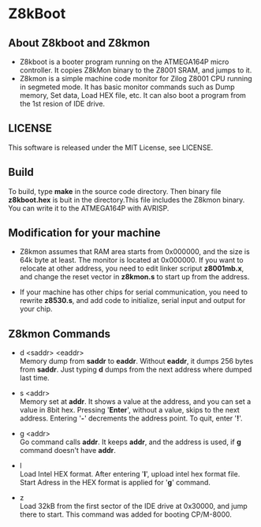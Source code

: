 # Z8kBoot

## About Z8kboot and Z8kmon
* Z8kboot is a booter program running on the ATMEGA164P micro controller. It copies Z8kMon binary to the Z8001 SRAM, and jumps to it.  
* Z8kmon is a simple machine code monitor for Zilog Z8001 CPU running in segmeted mode. It has basic monitor commands such as Dump memory, Set data, Load HEX file, etc. It can also boot a program from the 1st resion of IDE drive.  

## LICENSE
This software is released under the MIT License, see LICENSE.

## Build
To build, type **make** in the source code directory.
Then binary file **z8kboot.hex** is buit in the directory.This file includes the Z8kmon binary. You can write it to the ATMEGA164P with AVRISP.

## Modification for your machine
* Z8kmon assumes that RAM area starts from 0x000000, and the size is 64k byte at least. The monitor is located at 0x000000. If you want to relocate at other address, you need to edit linker scriput **z8001mb.x**, and change the reset vector in **z8kmon.s** to start up from the address.

* If your machine has other chips for serial communication, you need to rewrite **z8530.s**, and add code to initialize, serial input and output for your chip.

## Z8kmon Commands
* d \<saddr> \<eaddr>\
Memory dump from **saddr** to **eaddr**. Without **eaddr**, it dumps 256 bytes from **saddr**. Just typing **d** dumps from the next address where dumped last time.

* s \<addr>\
Memory set at **addr**. It shows a value at the address, and you can set a value in 8bit hex. Pressing '**Enter**', without a value,  skips to the next address. Entering '**-**' decrements the address point. To quit, enter '**!**'.    

* g \<addr>\
Go command calls **addr**. It keeps **addr**, and the address is used, if **g** command doesn't have **addr**.

* l \
Load Intel HEX format. After entering '**l**', upload intel hex format file. Start Adress in the HEX format is applied for '**g**' command.   

* z \
Load 32kB from the first sector of the IDE drive at 0x30000, and jump there to start. This command was added for booting CP/M-8000. 
